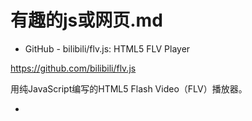 # 有趣的js或网页.md

 - GitHub - bilibili/flv.js: HTML5 FLV Player
 
https://github.com/bilibili/flv.js

用纯JavaScript编写的HTML5 Flash Video（FLV）播放器。

 - 

